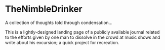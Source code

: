 # TheNimbleDrinker
A collection of thoughts told through condensation...

This is a lightly-designed landing page of a publicly available journal related to the efforts given by one man to dissolve in the crowd at music shows and write about his excursion; a quick project for recreation. 
